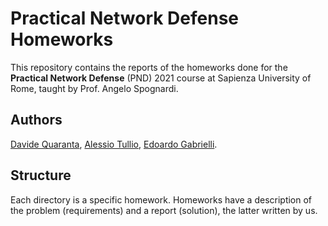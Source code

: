 # Practical Network Defense Homeworks

This repository contains the reports of the homeworks done for the **Practical Network Defense** (PND) 2021 course at Sapienza University of Rome, taught by Prof. Angelo Spognardi.

## Authors

[Davide Quaranta](https://github.com/davquar), [Alessio Tullio](https://github.com/alessiotullio97), [Edoardo Gabrielli](https://github.com/edogab33).

## Structure

Each directory is a specific homework. Homeworks have a description of the problem (requirements) and a report (solution), the latter written by us.
